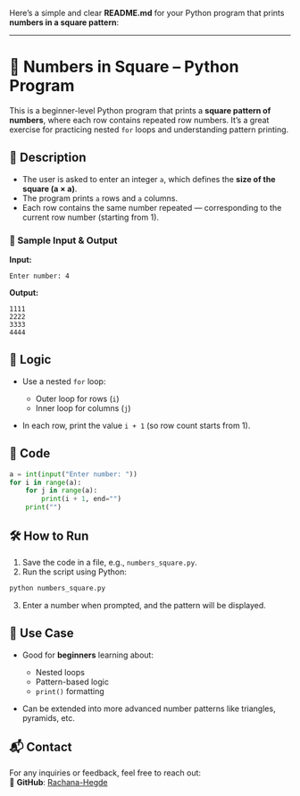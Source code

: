 Here’s a simple and clear **README.md** for your Python program that prints **numbers in a square pattern**:

---

# 🔢 Numbers in Square – Python Program

This is a beginner-level Python program that prints a **square pattern of numbers**, where each row contains repeated row numbers. It’s a great exercise for practicing nested `for` loops and understanding pattern printing.

## 📌 Description

* The user is asked to enter an integer `a`, which defines the **size of the square (a × a)**.
* The program prints `a` rows and `a` columns.
* Each row contains the same number repeated — corresponding to the current row number (starting from 1).

### 🧾 Sample Input & Output

**Input:**

```
Enter number: 4
```

**Output:**

```
1111  
2222  
3333  
4444  
```

## 🧠 Logic

* Use a nested `for` loop:

  * Outer loop for rows (`i`)
  * Inner loop for columns (`j`)
* In each row, print the value `i + 1` (so row count starts from 1).

## 🧾 Code

```python
a = int(input("Enter number: "))
for i in range(a):
    for j in range(a):
        print(i + 1, end="")
    print("")
```

## 🛠️ How to Run

1. Save the code in a file, e.g., `numbers_square.py`.
2. Run the script using Python:

```bash
python numbers_square.py
```

3. Enter a number when prompted, and the pattern will be displayed.

## 🎯 Use Case

* Good for **beginners** learning about:

  * Nested loops
  * Pattern-based logic
  * `print()` formatting

* Can be extended into more advanced number patterns like triangles, pyramids, etc.

## 📬 Contact  

For any inquiries or feedback, feel free to reach out:    
🔗 **GitHub**: [Rachana-Hegde](https://github.com/Rachana-Hegde)  
